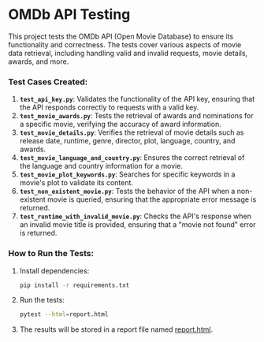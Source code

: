 # OMDb API Testing

This project tests the OMDb API (Open Movie Database) to ensure its functionality and correctness. The tests cover various aspects of movie data retrieval, including handling valid and invalid requests, movie details, awards, and more.

### Test Cases Created:
1. **`test_api_key.py`**: Validates the functionality of the API key, ensuring that the API responds correctly to requests with a valid key.
2. **`test_movie_awards.py`**: Tests the retrieval of awards and nominations for a specific movie, verifying the accuracy of award information.
3. **`test_movie_details.py`**: Verifies the retrieval of movie details such as release date, runtime, genre, director, plot, language, country, and awards.
4. **`test_movie_language_and_country.py`**: Ensures the correct retrieval of the language and country information for a movie.
5. **`test_movie_plot_keywords.py`**: Searches for specific keywords in a movie's plot to validate its content.
6. **`test_non_existent_movie.py`**: Tests the behavior of the API when a non-existent movie is queried, ensuring that the appropriate error message is returned.
7. **`test_runtime_with_invalid_movie.py`**: Checks the API's response when an invalid movie title is provided, ensuring that a "movie not found" error is returned.

### How to Run the Tests:
1. Install dependencies:
   ```bash
   pip install -r requirements.txt

2. Run the tests:
   ```bash
   pytest --html=report.html

3. The results will be stored in a report file named [report.html](report.html).
